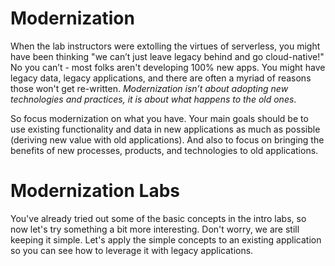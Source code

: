 # Modernization
When the lab instructors were extolling the virtues of serverless, you might have been thinking "we can’t just leave legacy behind and go cloud-native!"
No you can’t - most folks aren't developing 100% new apps. You might have legacy data, legacy applications, and there are often a myriad of reasons those won't get re-written. *Modernization isn’t about adopting new technologies and practices, it is about what happens to the old ones*.

So focus modernization on what you have. Your main goals should be to use existing functionality and data in new applications as much as possible (deriving new value with old applications). And also to focus on bringing the benefits of new processes, products, and technologies to old applications.

# Modernization Labs
You've already tried out some of the basic concepts in the intro labs, so now let's try something a bit more interesting. Don't worry, we are still keeping it simple. Let's apply the simple concepts to an existing application so you can see how to leverage it with legacy applications.
